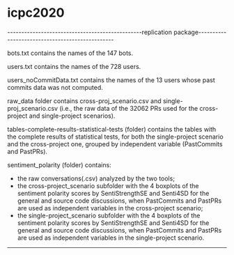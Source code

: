 # icpc2020

------------------------------------------------replication package------------------------------------------------

bots.txt contains the names of the 147 bots.

users.txt contains the names of the 728 users.

users_noCommitData.txt contains the names of the 13 users whose past commits data was not computed.

raw_data folder contains cross-proj_scenario.csv and single-proj_scenario.csv (i.e., the raw data of the 32062 PRs used for the cross-project and single-project scenarios).

tables-complete-results-statistical-tests (folder) contains the tables with the complete results of statistical tests, for both the single-project scenario and the cross-project one, grouped by independent variable (PastCommits and PastPRs).

sentiment_polarity (folder) contains:
- the raw conversations(.csv) analyzed by the two tools;
- the cross-project_scenario subfolder with the 4 boxplots of the sentiment polarity scores by SentiStrengthSE and Senti4SD for the general and source code discussions, when PastCommits and PastPRs are used as independent variables in the cross-project scenario;
- the single-project_scenario subfolder with the 4 boxplots of the sentiment polarity scores by SentiStrengthSE and Senti4SD for the general and source code discussions, when PastCommits and PastPRs are used as independent variables in the single-project scenario.


----------------------------------------------------------------------------------------------------------------
